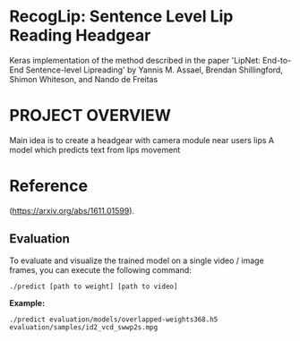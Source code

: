 # RecogLip: Sentence Level Lip Reading Headgear
Keras implementation of the method described in the paper 'LipNet: End-to-End Sentence-level Lipreading' by Yannis M. Assael, Brendan Shillingford, Shimon Whiteson, and Nando de Freitas 

# PROJECT OVERVIEW

Main idea is to create a headgear
with camera module near users lips
A model which predicts text from
lips movement

# Reference
(https://arxiv.org/abs/1611.01599).

## Evaluation
To evaluate and visualize the trained model on a single video / image frames, you can execute the following command:
```
./predict [path to weight] [path to video]
```
**Example:**
```
./predict evaluation/models/overlapped-weights368.h5 evaluation/samples/id2_vcd_swwp2s.mpg
```
